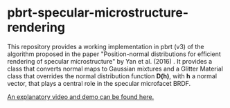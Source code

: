 # pbrt-specular-microstructure-rendering

This repository provides a working implementation in pbrt (v3) of the algorithm proposed in the paper "Position-normal distributions for efficient rendering of specular microstructure" by Yan et al. (2016) . It provides a class that converts normal maps to Gaussian mixtures and a Glitter Material class that overrides the normal distribution function **D(h)**, with **h** a normal vector, that plays a central role in the specular microfacet BRDF.

[An explanatory video and demo can be found here.](https://youtu.be/ojLtIwjEaLs?si=yVJqBnytwZdXaUxR)
